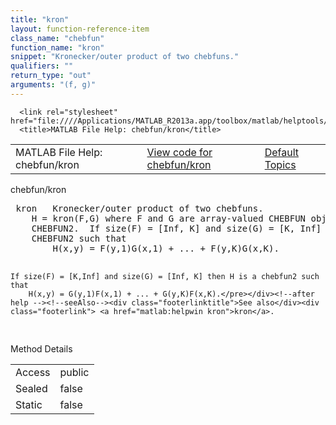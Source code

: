 ```yaml
---
title: "kron"
layout: function-reference-item
class_name: "chebfun"
function_name: "kron"
snippet: "Kronecker/outer product of two chebfuns."
qualifiers: ""
return_type: "out"
arguments: "(f, g)"
---
```


<html>
   <head>
      <meta http-equiv="Content-Type" content="text/html; charset=utf-8">
   
      <link rel="stylesheet" href="file:////Applications/MATLAB_R2013a.app/toolbox/matlab/helptools/private/helpwin.css">
      <title>MATLAB File Help: chebfun/kron</title>
   </head>
   <body>
      <!--Single-page help-->
      <table border="0" cellspacing="0" width="100%">
         <tr class="subheader">
            <td class="headertitle">MATLAB File Help: chebfun/kron</td>
            <td class="subheader-left"><a href="matlab:edit chebfun/kron">View code for chebfun/kron</a></td>
            <td class="subheader-right"><a href="matlab:helpwin">Default Topics</a></td>
         </tr>
      </table>
      <div class="title">chebfun/kron</div>
      <div class="helptext"><pre><!--helptext --> <span class="helptopic">kron</span>   Kronecker/outer product of two chebfuns.
    H = <span class="helptopic">kron</span>(F,G) where F and G are array-valued CHEBFUN objects constructs a
    CHEBFUN2.  If size(F) = [Inf, K] and size(G) = [K, Inf] then H is a rank K
    CHEBFUN2 such that
        H(x,y) = F(y,1)G(x,1) + ... + F(y,K)G(x,K).
 
    If size(F) = [K,Inf] and size(G) = [Inf, K] then H is a chebfun2 such that
        H(x,y) = G(y,1)F(x,1) + ... + G(y,K)F(x,K).</pre></div><!--after help --><!--seeAlso--><div class="footerlinktitle">See also</div><div class="footerlink"> <a href="matlab:helpwin kron">kron</a>.
</div>
      <!--Method-->
      <div class="sectiontitle">Method Details</div>
      <table class="class-details">
         <tr>
            <td class="class-detail-label">Access</td>
            <td>public</td>
         </tr>
         <tr>
            <td class="class-detail-label">Sealed</td>
            <td>false</td>
         </tr>
         <tr>
            <td class="class-detail-label">Static</td>
            <td>false</td>
         </tr>
      </table>
   </body>
</html>
